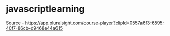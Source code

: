 # javascriptlearning
Source - https://app.pluralsight.com/course-player?clipId=0557a6f3-6595-40f7-86cb-d9468e44a615
